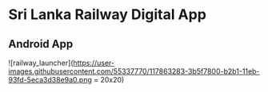 # Sri Lanka Railway Digital App
## Android App
![railway_launcher](https://user-images.githubusercontent.com/55337770/117863283-3b5f7800-b2b1-11eb-93fd-5eca3d38e9a0.png = 20x20)
